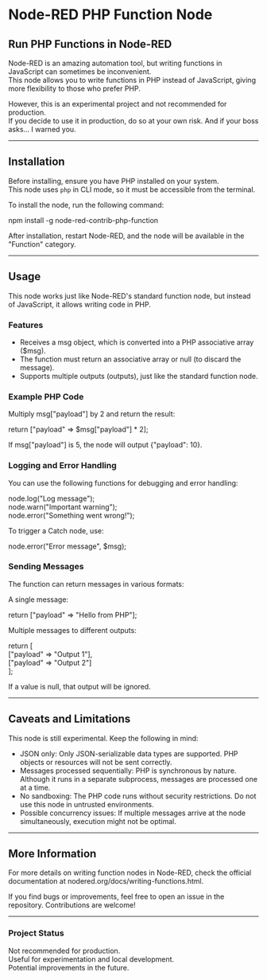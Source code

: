 # Node-RED PHP Function Node

## Run PHP Functions in Node-RED

Node-RED is an amazing automation tool, but writing functions in JavaScript can sometimes be inconvenient.  
This node allows you to write functions in PHP instead of JavaScript, giving more flexibility to those who prefer PHP.

However, this is an experimental project and not recommended for production.  
If you decide to use it in production, do so at your own risk. And if your boss asks… I warned you.

---

## Installation

Before installing, ensure you have PHP installed on your system.  
This node uses `php` in CLI mode, so it must be accessible from the terminal.

To install the node, run the following command:

npm install -g node-red-contrib-php-function

After installation, restart Node-RED, and the node will be available in the "Function" category.

---

## Usage

This node works just like Node-RED's standard function node, but instead of JavaScript, it allows writing code in PHP.

### Features

- Receives a msg object, which is converted into a PHP associative array ($msg).
- The function must return an associative array or null (to discard the message).
- Supports multiple outputs (outputs), just like the standard function node.

### Example PHP Code

Multiply msg["payload"] by 2 and return the result:

return ["payload" => $msg["payload"] * 2];

If msg["payload"] is 5, the node will output {"payload": 10}.

### Logging and Error Handling

You can use the following functions for debugging and error handling:

node.log("Log message");  
node.warn("Important warning");  
node.error("Something went wrong!");  

To trigger a Catch node, use:

node.error("Error message", $msg);

### Sending Messages

The function can return messages in various formats:

A single message:

return ["payload" => "Hello from PHP"];

Multiple messages to different outputs:

return [  
    ["payload" => "Output 1"],  
    ["payload" => "Output 2"]  
];

If a value is null, that output will be ignored.

---

## Caveats and Limitations

This node is still experimental. Keep the following in mind:

- JSON only: Only JSON-serializable data types are supported. PHP objects or resources will not be sent correctly.
- Messages processed sequentially: PHP is synchronous by nature. Although it runs in a separate subprocess, messages are processed one at a time.
- No sandboxing: The PHP code runs without security restrictions. Do not use this node in untrusted environments.
- Possible concurrency issues: If multiple messages arrive at the node simultaneously, execution might not be optimal.

---

## More Information

For more details on writing function nodes in Node-RED, check the official documentation at nodered.org/docs/writing-functions.html.

If you find bugs or improvements, feel free to open an issue in the repository. Contributions are welcome!

---

### Project Status

Not recommended for production.  
Useful for experimentation and local development.  
Potential improvements in the future.
